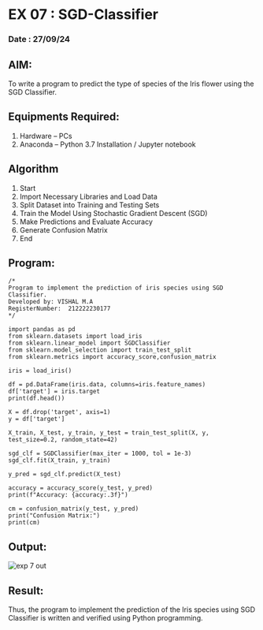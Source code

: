 # EX 07 : SGD-Classifier
### Date : 27/09/24
## AIM:
To write a program to predict the type of species of the Iris flower using the SGD Classifier.

## Equipments Required:
1. Hardware – PCs
2. Anaconda – Python 3.7 Installation / Jupyter notebook

## Algorithm
1. Start
2. Import Necessary Libraries and Load Data
3. Split Dataset into Training and Testing Sets
4. Train the Model Using Stochastic Gradient Descent (SGD)
5. Make Predictions and Evaluate Accuracy
6. Generate Confusion Matrix
7. End

## Program:
```
/*
Program to implement the prediction of iris species using SGD Classifier.
Developed by: VISHAL M.A
RegisterNumber:  212222230177
*/
```
```
import pandas as pd
from sklearn.datasets import load_iris
from sklearn.linear_model import SGDClassifier
from sklearn.model_selection import train_test_split
from sklearn.metrics import accuracy_score,confusion_matrix

iris = load_iris()

df = pd.DataFrame(iris.data, columns=iris.feature_names)
df['target'] = iris.target
print(df.head())

X = df.drop('target', axis=1)
y = df['target']

X_train, X_test, y_train, y_test = train_test_split(X, y, test_size=0.2, random_state=42)

sgd_clf = SGDClassifier(max_iter = 1000, tol = 1e-3)
sgd_clf.fit(X_train, y_train)

y_pred = sgd_clf.predict(X_test)

accuracy = accuracy_score(y_test, y_pred)
print(f"Accuracy: {accuracy:.3f}")

cm = confusion_matrix(y_test, y_pred)
print("Confusion Matrix:")
print(cm)

```
## Output:
![exp 7 out](https://github.com/user-attachments/assets/60944690-c971-48ee-9e22-cb732e20ef62)


## Result:
Thus, the program to implement the prediction of the Iris species using SGD Classifier is written and verified using Python programming.

